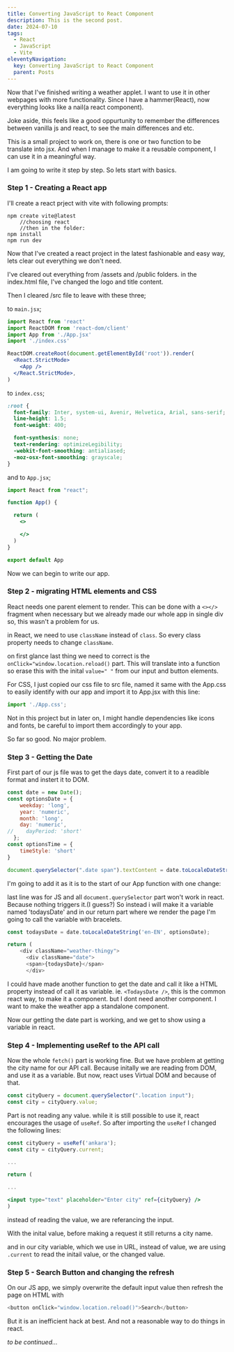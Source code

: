 ```yaml
---
title: Converting JavaScript to React Component
description: This is the second post.
date: 2024-07-10
tags:
  - React
  - JavaScript
  - Vite
eleventyNavigation:
  key: Converting JavaScript to React Component
  parent: Posts
---
```



Now that I've finished writing a weather applet. I want to use it in other webpages with more functionality.
Since I have a hammer(React), now everything looks like a nail(a react component).

Joke aside, this feels like a good oppurtunity to remember the differences between vanilla js and react, to see the main differences and etc.

This is a small project to work on, there is one or two function to be translate into jsx. And when I manage to make it a reusable component, I can use it in a meaningful way.

I am going to write it step by step. So lets start with basics.


### Step 1 - Creating a React app

I'll create a react prject with vite with following prompts:

```node
npm create vite@latest 
    //choosing react
    //then in the folder:
npm install
npm run dev
 ```

Now that I've created a react project in the latest fashionable and easy way, lets clear out everything we don't need.

I've cleared out everything from /assets and /public folders. in the index.html file, I've changed the logo and title content.

Then I cleared /src file to leave with these three;

to `main.jsx`;
```jsx
import React from 'react'
import ReactDOM from 'react-dom/client'
import App from './App.jsx'
import './index.css'

ReactDOM.createRoot(document.getElementById('root')).render(
  <React.StrictMode>
    <App />
  </React.StrictMode>,
)
```
to `index.css`;
```css
:root {
  font-family: Inter, system-ui, Avenir, Helvetica, Arial, sans-serif;
  line-height: 1.5;
  font-weight: 400;

  font-synthesis: none;
  text-rendering: optimizeLegibility;
  -webkit-font-smoothing: antialiased;
  -moz-osx-font-smoothing: grayscale;
}
```
and to `App.jsx`;
```jsx
import React from "react";

function App() {

  return (
    <>

    </>
  )
}

export default App
```

Now we can begin to write our app.

### Step 2 - migrating HTML elements and CSS

React needs one parent element to render. This can be done with a `<></>` fragment when necessary but we already made our whole app in single div so, this wasn't a problem for us.

in React, we need to use `className` instead of `class`. So every class property needs to change `className`.

on first glance last thing we need to correct is the `onClick="window.location.reload()` part. This will translate into a function so erase this with the inital `value=" "`  from our input and button elements.

For CSS, I just copied our css file to src file, named it same with the App.css to easily identify with our app and import it to App.jsx with this line:

```jsx
import './App.css';
```
Not in this project but in later on, I might handle dependencies like icons and fonts, be careful to import them accordingly to your app.

So far so good. No major problem.

### Step 3 - Getting the Date

First part of our js file was to get the days date, convert it to a readible format and instert it to DOM.
```js
const date = new Date();
const optionsDate = {
    weekday: 'long',
    year: 'numeric',
    month: 'long',
    day: 'numeric',
//    dayPeriod: 'short'
  };
const optionsTime = {
    timeStyle: 'short'
}

document.querySelector(".date span").textContent = date.toLocaleDateString('en-EN', optionsDate);
```

I'm going to add it as it is to the start of our App function with one change:

last line was for JS and all `document.querySelector` part won't work in react. Because nothing triggers it.(I guess?) So instead i will make it a variable named 'todaysDate' and in our return part where we render the page I'm going to call the variable with bracelets.

```js
const todaysDate = date.toLocaleDateString('en-EN', optionsDate);

return (
    <div className="weather-thingy">
      <div className="date">
      <span>{todaysDate}</span>
      </div>
```
I could have made another function to get the date and call it like a HTML property instead of call it as variable. ie. `<TodaysDate />`, this is the common react way, to make it a component. but I dont need another component. I want to make the weather app a standalone component.

Now our getting the date part is working, and we get to show using a variable in react.

### Step 4 - Implementing useRef to the API call

Now the whole `fetch()` part is working fine. But we have problem at getting the city name for our API call. Because initally we are reading from DOM, and use it as a variable. But now, react uses Virtual DOM and because of that.
```js
const cityQuery = document.querySelector(".location input");
const city = cityQuery.value;
```
Part is not reading any value. while it is still possible to use it, react encourages the usage of `useRef`. So after importing the `useRef` I changed the following lines:
```jsx
const cityQuery = useRef('ankara');
const city = cityQuery.current;

...

return (

...

<input type="text" placeholder="Enter city" ref={cityQuery} />
)

```
instead of reading the value, we are referancing the input.

With the inital value, before making a request it still returns a city name.

and in our city variable, which we use in URL, instead of value, we are using `.current` to read the initail value, or the changed value.

### Step 5 - Search Button and changing the refresh

On our JS app, we simply overwrite the default input value then refresh the page on HTML with
```js
<button onClick="window.location.reload()">Search</button>
```
But it is an inefficient hack at best. And not a reasonable way to do things in react.

*to be continued...*
